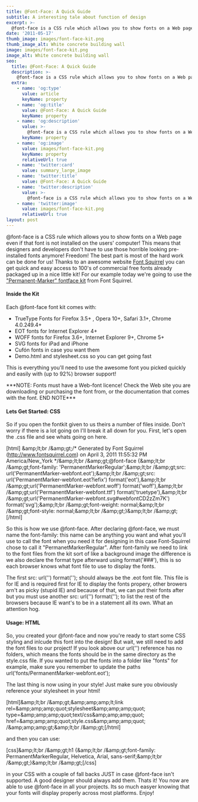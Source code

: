 ```yaml
---
title: @Font-Face: A Quick Guide
subtitle: A interesting tale about function of design
excerpt: >-
  @font-face is a CSS rule which allows you to show fonts on a Web page
date: '2011-05-17'
thumb_image: images/font-face-kit.png
thumb_image_alt: White concrete building wall
image: images/font-face-kit.png
image_alt: White concrete building wall
seo:
  title: @Font-Face: A Quick Guide
  description: >-
    @font-face is a CSS rule which allows you to show fonts on a Web page
  extra:
    - name: 'og:type'
      value: article
      keyName: property
    - name: 'og:title'
      value: @Font-Face: A Quick Guide
      keyName: property
    - name: 'og:description'
      value: >-
        @font-face is a CSS rule which allows you to show fonts on a Web page
      keyName: property
    - name: 'og:image'
      value: images/font-face-kit.png
      keyName: property
      relativeUrl: true
    - name: 'twitter:card'
      value: summary_large_image
    - name: 'twitter:title'
      value: @Font-Face: A Quick Guide
    - name: 'twitter:description'
      value: >-
        @font-face is a CSS rule which allows you to show fonts on a Web page
    - name: 'twitter:image'
      value: images/font-face-kit.png
      relativeUrl: true
layout: post
---
```


@font-face is a CSS rule which allows you to show fonts on a Web page even if that font is not installed on the users' computer! This means that designers and developers don't have to use those horrible looking pre-installed fonts anymore! Freedom!
The best part is most of the hard work can be done for us! Thanks to an awesome website [Font Squirrel](http://www.fontsquirrel.com/fontface) you can get quick and easy access to 100's of commercial free fonts already packaged up in a nice little kit! For our example today we're going to use the ["Permanent-Marker" fontface kit](http://www.fontsquirrel.com/fontfacekit/permanent-marker) from Font Squirrel.

[](http://www.fontsquirrel.com "FontSquirrel")

#### Inside the Kit

Each @font-face font kit comes with:

- TrueType Fonts for Firefox 3.5+ , Opera 10+, Safari 3.1+, Chrome 4.0.249.4+
- EOT fonts for Internet Explorer 4+
- WOFF fonts for Firefox 3.6+, Internet Explorer 9+, Chrome 5+
- SVG fonts for iPad and iPhone
- Cufón fonts in case you want them
- Demo.html and stylesheet.css so you can get going fast

This is everything you'll need to use the awesome font you picked quickly and easily with (up to 92%) browser support!

\*\*\*NOTE: Fonts must have a Web-font licence! Check the Web site you are downloading or purchasing the font from, or the documentation that comes with the font. END NOTE\*\*\*

#### Lets Get Started: CSS

So if you open the fontkit given to us theirs a number of files inside. Don't worry if there is a lot going on I'll break it all down for you. First, let's open the .css file and see whats going on here.

\[html\]
&amp;amp;lt;br /&amp;amp;gt;/\* Generated by Font Squirrel (http://www.fontsquirrel.com) on April 3, 2011 11:55:32 PM America/New\_York \*/&amp;amp;lt;br /&amp;amp;gt;@font-face {&amp;amp;lt;br /&amp;amp;gt;font-family: 'PermanentMarkerRegular';&amp;amp;lt;br /&amp;amp;gt;src: url('PermanentMarker-webfont.eot');&amp;amp;lt;br /&amp;amp;gt;src: url('PermanentMarker-webfont.eot?iefix') format('eot'),&amp;amp;lt;br /&amp;amp;gt;url('PermanentMarker-webfont.woff') format('woff'),&amp;amp;lt;br /&amp;amp;gt;url('PermanentMarker-webfont.ttf') format('truetype'),&amp;amp;lt;br /&amp;amp;gt;url('PermanentMarker-webfont.svg#webfontCD2zZm7K') format('svg');&amp;amp;lt;br /&amp;amp;gt;font-weight: normal;&amp;amp;lt;br /&amp;amp;gt;font-style: normal;&amp;amp;lt;br /&amp;amp;gt;}&amp;amp;lt;br /&amp;amp;gt;
\[/html\]




So this is how we use @font-face. After declaring @font-face, we must name the font-family: this name can be anything you want and what you'll use to call the font when you need it for designing
in this case Font-Squirrel chose to call it "PermanetMarkerRegular". After font-family we need to link to the font files from the kit sort of like a background image the difference is we also declare the
format type afterward using format('###'), this is so each browser knows what font file to use to display the fonts.

The first src: url('') format(''); should always be the .eot font file. This file is for IE and is required first for IE to display the fonts propery, other browers arn't as picky (stupid IE) and because of that,
we can put their fonts after but you must use another src: url('') format(''); to list the rest of the browsers because IE want's to be in a statement all its own. What an attention hog.

#### Usage: HTML

So, you created your @font-face and now you're ready to start some CSS styling and inlcude this font into the design! But wait, we still need to add the font files to our project! If you look above
our url('') reference has no folders, which means the fonts should be in the same directory as the style.css file. If you wanted to put the fonts into a folder like "fonts" for example,
make sure you remember to update the paths url('fonts/PermanentMarker-webfont.eot');

The last thing is now using in your style! Just make sure you obviously reference your stylesheet in your html!

\[html\]&amp;amp;lt;br /&amp;amp;gt;&amp;amp;amp;amp;lt;link rel=&amp;amp;amp;amp;quot;stylesheet&amp;amp;amp;amp;quot; type=&amp;amp;amp;amp;quot;text/css&amp;amp;amp;amp;quot; href=&amp;amp;amp;amp;quot;style.css&amp;amp;amp;amp;quot; /&amp;amp;amp;amp;gt;&amp;amp;lt;br /&amp;amp;gt;\[/html\]




and then you can use:

\[css\]&amp;amp;lt;br /&amp;amp;gt;h1 {&amp;amp;lt;br /&amp;amp;gt;font-family: PermanentMarkerRegular, Helvetica, Arial, sans-serif;&amp;amp;lt;br /&amp;amp;gt;}&amp;amp;lt;br /&amp;amp;gt;\[/css\]




in your CSS with a couple of fall backs JUST in case @font-face isn't supported. A good designer should always add them. Thats it! You now are able to use @font-face in all your projects. Its so much easyer knowing that your fonts will display properly across most platforms. Enjoy!

